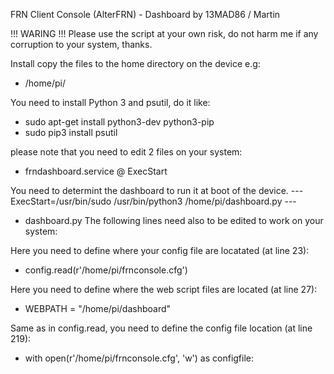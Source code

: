 FRN Client Console (AlterFRN) - Dashboard by 13MAD86 / Martin

!!! WARING !!!
Please use the script at your own risk, do not harm me if any corruption to your system, thanks.

Install copy the files to the home directory on the device e.g:
- /home/pi/

You need to install Python 3 and psutil, do it like:
- sudo apt-get install python3-dev python3-pip
- sudo pip3 install psutil

please note that you need to edit 2 files on your system:
- frndashboard.service @ ExecStart

You need to determint the dashboard to run it at boot of the device.
--- ExecStart=/usr/bin/sudo /usr/bin/python3 /home/pi/dashboard.py ---

- dashboard.py
The following lines need also to be edited to work on your system:

Here you need to define where your config file are locatated (at line 23):
- config.read(r'/home/pi/frnconsole.cfg')

Here you need to define where the web script files are located (at line 27):
- WEBPATH = "/home/pi/dashboard"

Same as in config.read, you need to define the config file location (at line 219):
- with open(r'/home/pi/frnconsole.cfg', 'w') as configfile:
